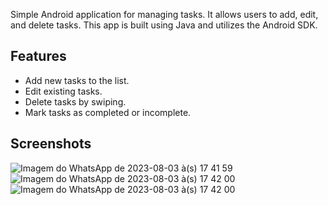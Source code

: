 Simple Android application for managing tasks. It allows users to add, edit, and delete tasks. This app is built using Java and utilizes the Android SDK.

## Features

- Add new tasks to the list.
- Edit existing tasks.
- Delete tasks by swiping.
- Mark tasks as completed or incomplete.

## Screenshots

![Imagem do WhatsApp de 2023-08-03 à(s) 17 41 59](https://github.com/isabelasaenz/android-app/assets/61302115/acfb8a1e-c67c-459a-b1d5-d7a9a32f9870)
![Imagem do WhatsApp de 2023-08-03 à(s) 17 42 00](https://github.com/isabelasaenz/android-app/assets/61302115/7d6c66b6-bb3b-4068-8862-fe4ad728dfc3)
![Imagem do WhatsApp de 2023-08-03 à(s) 17 42 00](https://github.com/isabelasaenz/android-app/assets/61302115/4b24082c-9aeb-455a-a771-9a02d279edeb)

